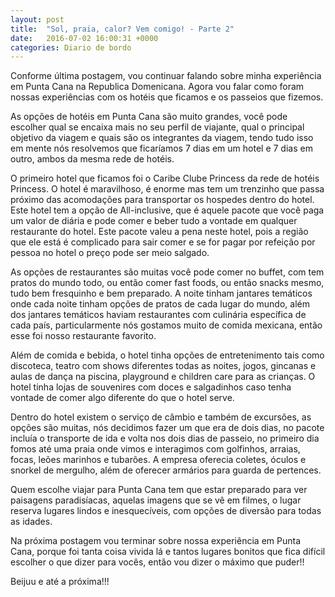 ```yaml
---
layout: post
title:  "Sol, praia, calor? Vem comigo! - Parte 2"
date:   2016-07-02 16:00:31 +0000
categories: Diario de bordo
---
```



Conforme última postagem, vou continuar falando sobre minha experiência em Punta Cana na Republica Domenicana. Agora vou falar como foram nossas experiências com os hotéis que ficamos e os passeios que fizemos.

As opções de hotéis em Punta Cana são muito grandes, você pode escolher qual se encaixa mais no seu perfil de viajante, qual o principal objetivo da viagem e quais são os integrantes da viagem, tendo tudo isso em mente nós resolvemos que ficaríamos 7 dias em um hotel e 7 dias em outro, ambos da mesma rede de hotéis.

O primeiro hotel que ficamos foi o Caribe Clube Princess da rede de hotéis Princess. O hotel é maravilhoso, é enorme mas tem um trenzinho que passa próximo das acomodações para transportar os hospedes dentro do hotel. Este hotel tem a opção de All-inclusive, que é aquele pacote que você paga um valor de diária e pode comer e beber tudo a vontade em qualquer restaurante do hotel. Este pacote valeu a pena neste hotel, pois a região que ele está é complicado para sair comer e se for pagar por refeição por pessoa no hotel o preço pode ser meio salgado.



As opções de restaurantes são muitas você pode comer no buffet, com tem pratos do mundo todo, ou então comer fast foods, ou então snacks mesmo, tudo bem fresquinho e bem preparado. A noite tinham jantares temáticos onde cada noite tinham opções de pratos de cada lugar do mundo, além dos jantares temáticos haviam restaurantes com culinária específica de cada país, particularmente nós gostamos muito de comida mexicana, então esse foi nosso restaurante favorito.

Além de comida e bebida, o hotel tinha opções de entretenimento tais como discoteca, teatro com shows diferentes todas as noites, jogos, gincanas e aulas de dança na piscina, playground e children care para as crianças. O hotel tinha lojas de souvenires com doces e salgadinhos caso tenha vontade de comer algo diferente do que o hotel serve.

Dentro do hotel existem o serviço de câmbio e também de excursões, as opções são muitas, nós decidimos fazer um que era de dois dias, no pacote incluía o transporte de ida e volta nos dois dias de passeio, no primeiro dia fomos até uma praia onde vimos e interagimos com golfinhos, arraias, focas, leões marinhos e tubarões. A empresa oferecia coletes, óculos e snorkel de mergulho, além de oferecer armários para guarda de pertences.

Quem escolhe viajar para Punta Cana tem que estar preparado para ver paisagens paradisíacas, aquelas imagens que se vê em filmes, o lugar reserva lugares lindos e inesquecíveis, com opções de diversão para todas as idades. 

Na próxima postagem vou terminar sobre nossa experiência em Punta Cana, porque foi tanta coisa vivida lá e tantos lugares bonitos que fica difícil escolher o que dizer para vocês, então vou dizer o máximo que puder!!


Beijuu e até a próxima!!!
